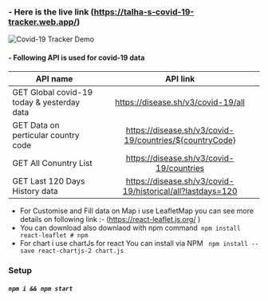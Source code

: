 ### - Here is the live link (https://talha-s-covid-19-tracker.web.app/)
![Covid-19 Tracker Demo](preview/screenview.gif)
#### - Following API is used for  covid-19 data
| API name   |      API link      | 
|----------|:-------------:|
| GET Global covid-19 today & yesterday data |  https://disease.sh/v3/covid-19/all |
|GET Data on perticular country code |    https://disease.sh/v3/covid-19/countries/${countryCode}   | 
| GET All Conuntry List | https://disease.sh/v3/covid-19/countries | 
| GET Last 120 Days History data  | https://disease.sh/v3/covid-19/historical/all?lastdays=120 | 

- For Customise and Fill data on Map i use LeafletMap you can see more details on following link :- (https://react-leaflet.js.org/ )
- You can download also downlaod with npm command``` npm install react-leaflet # npm```
- For chart i use chartJs for react You can install via NPM ``` npm install --save react-chartjs-2 chart.js```

### Setup
##### `npm i && npm start`









 


